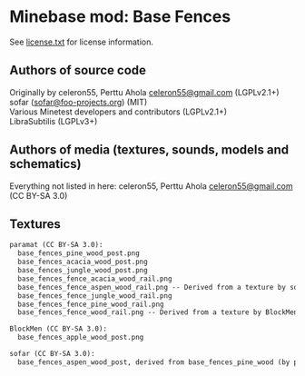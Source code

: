 Minebase mod: Base Fences
=========================
See [license.txt](./license.txt) for license information.

Authors of source code
----------------------
Originally by celeron55, Perttu Ahola <celeron55@gmail.com> (LGPLv2.1+)  
sofar (sofar@foo-projects.org) (MIT)   
Various Minetest developers and contributors (LGPLv2.1+)  
LibraSubtilis (LGPLv3+)

Authors of media (textures, sounds, models and schematics)
----------------------------------------------------------
Everything not listed in here:
celeron55, Perttu Ahola <celeron55@gmail.com> (CC BY-SA 3.0)


Textures
--------
```txt
paramat (CC BY-SA 3.0):
  base_fences_pine_wood_post.png
  base_fences_acacia_wood_post.png
  base_fences_jungle_wood_post.png
  base_fences_fence_acacia_wood_rail.png
  base_fences_fence_aspen_wood_rail.png -- Derived from a texture by sofar (CC BY-SA 3.0)
  base_fences_fence_jungle_wood_rail.png
  base_fences_fence_pine_wood_rail.png
  base_fences_fence_wood_rail.png -- Derived from a texture by BlockMen (CC BY-SA 3.0)

BlockMen (CC BY-SA 3.0):
  base_fences_apple_wood_post.png

sofar (CC BY-SA 3.0):
  base_fences_aspen_wood_post, derived from base_fences_pine_wood (by paramat)
```
